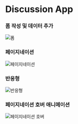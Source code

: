 # Discussion App

### 폼 작성 및 데이터 추가

![폼](/demo/form.gif)

### 페이지네이션

![페이지네이션](/demo/pagination.gif)

### 반응형

![반응형](/demo/responsive.gif)

### 페이지네이션 호버 애니메이션

![페이지네이션 호버](/demo/pagination-hover.gif)
